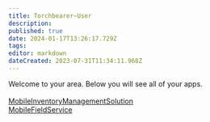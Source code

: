 ```yaml
---
title: Torchbearer~User
description: 
published: true
date: 2024-01-17T13:26:17.729Z
tags: 
editor: markdown
dateCreated: 2023-07-31T11:34:11.968Z
---
```


Welcome to your area. Below you will see all of your apps.<br><br>[MobileInventoryManagementSolution](/Apps/MIMS/MobileInventoryManagementSolution)<br>[MobileFieldService](/Apps/MobileFieldService)<br>